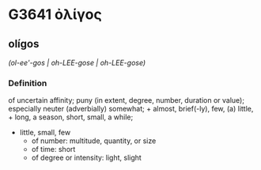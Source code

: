 # G3641 ὀλίγος

## olígos

_(ol-ee'-gos | oh-LEE-gose | oh-LEE-gose)_

### Definition

of uncertain affinity; puny (in extent, degree, number, duration or value); especially neuter (adverbially) somewhat; + almost, brief(-ly), few, (a) little, + long, a season, short, small, a while; 

- little, small, few
  - of number: multitude, quantity, or size
  - of time: short
  - of degree or intensity: light, slight
